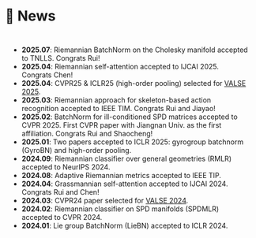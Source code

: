 # 🌟 News
<div style="max-height: 400px; overflow-y: scroll; padding: 10px; background-color: transparent; border: none;">

<ul>
  <li><strong>2025.07</strong>: Riemannian BatchNorm on the Cholesky manifold accepted to TNLLS. Congrats Rui!</li>
  <li><strong>2025.04</strong>: Riemannian self-attention accepted to IJCAI 2025. Congrats Chen!</li>
  <li><strong>2025.04</strong>: CVPR25 & ICLR25 (high-order pooling) selected for <a href="https://valser.org/2025/#/poster">VALSE 2025</a>.</li>
  <li><strong>2025.03</strong>: Riemannian approach for skeleton-based action recognition accepted to IEEE TIM. Congrats Rui and Jiayao!</li>
  <li><strong>2025.02</strong>: BatchNorm for ill-conditioned SPD matrices accepted to CVPR 2025. 
  First CVPR paper with Jiangnan Univ. as the first affiliation. Congrats Rui and Shaocheng!</li>
  <li><strong>2025.01</strong>: Two papers accepted to ICLR 2025: gyrogroup batchnorm (GyroBN) and high-order pooling.</li>
  <li><strong>2024.09</strong>: Riemannian classifier over general geometries (RMLR) accepted to NeurIPS 2024.</li>
  <li><strong>2024.08</strong>: Adaptive Riemannian metrics accepted to IEEE TIP.</li>
  <li><strong>2024.04</strong>: Grassmannian self-attention accepted to IJCAI 2024. Congrats Rui and Chen!</li>
  <li><strong>2024.03</strong>: CVPR24 paper selected for <a href="http://valser.org/2024/#/poster">VALSE 2024</a>.</li>
  <li><strong>2024.02</strong>: Riemannian classifier on SPD manifolds (SPDMLR) accepted to CVPR 2024.</li>
  <li><strong>2024.01</strong>: Lie group BatchNorm (LieBN) accepted to ICLR 2024.</li>
</ul>

</div>
